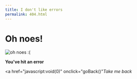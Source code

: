 ```yaml
---
title: I don't like errors
permalink: 404.html
---
```


<script>
function goBack() {
    window.location = document.referer
}
</script>


# Oh noes!

![oh noes :\(](http://www.sabinabecker.com/images/oh-noes-mouse.jpg "I hope we can fix it")

**You've hit an error**

<a href="javascript:void(0)" onclick="goBack()"*Take me back*</a>
